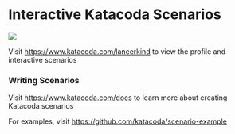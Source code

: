 # Interactive Katacoda Scenarios

[![](http://shields.katacoda.com/katacoda/lancerkind/count.svg)](https://www.katacoda.com/lancerkind "Get your profile on Katacoda.com")

Visit https://www.katacoda.com/lancerkind to view the profile and interactive scenarios

### Writing Scenarios
Visit https://www.katacoda.com/docs to learn more about creating Katacoda scenarios

For examples, visit https://github.com/katacoda/scenario-example
